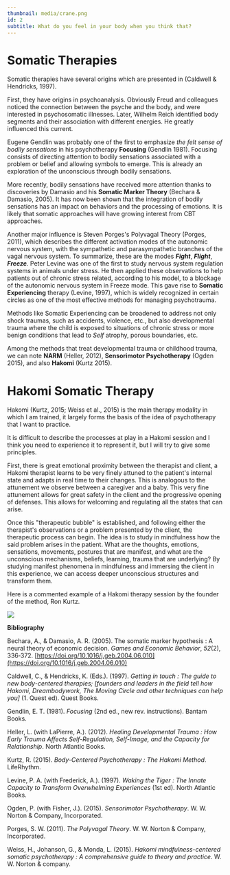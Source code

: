 ```yaml
---
thumbnail: media/crane.png
id: 2
subtitle: What do you feel in your body when you think that?
---
```

# Somatic Therapies
Somatic therapies have several origins which are presented in (Caldwell & Hendricks, 1997).

First, they have origins in psychoanalysis. Obviously Freud and colleagues noticed the connection between the psyche and the body, and were interested in psychosomatic illnesses. Later, Wilhelm Reich identified body segments and their association with different energies. He greatly influenced this current.

Eugene Gendlin was probably one of the first to emphasize *the felt sense of bodily sensations* in his psychotherapy **Focusing** (Gendlin 1981). Focusing consists of directing attention to bodily sensations associated with a problem or belief and allowing symbols to emerge. This is already an exploration of the unconscious through bodily sensations.

More recently, bodily sensations have received more attention thanks to discoveries by Damasio and his **Somatic Marker Theory** (Bechara & Damasio, 2005). It has now been shown that the integration of bodily sensations has an impact on behaviors and the processing of emotions. It is likely that somatic approaches will have growing interest from CBT approaches.

Another major influence is Steven Porges's Polyvagal Theory (Porges, 2011), which describes the different activation modes of the autonomic nervous system, with the sympathetic and parasympathetic branches of the vagal nervous system.
To summarize, these are the modes ***Fight***, ***Flight***, ***Freeze***.
Peter Levine was one of the first to study nervous system regulation systems in animals under stress. He then applied these observations to help patients out of chronic stress related, according to his model, to a blockage of the autonomic nervous system in Freeze mode. This gave rise to **Somatic Experiencing** therapy (Levine, 1997), which is widely recognized in certain circles as one of the most effective methods for managing psychotrauma.

Methods like Somatic Experiencing can be broadened to address not only shock traumas, such as accidents, violence, etc., but also developmental trauma where the child is exposed to situations of chronic stress or more benign conditions that lead to *Self* atrophy, porous boundaries, etc.

Among the methods that treat developmental trauma or childhood trauma, we can note **NARM** (Heller, 2012), **Sensorimotor Psychotherapy** (Ogden 2015), and also **Hakomi** (Kurtz 2015).
# Hakomi Somatic Therapy
Hakomi (Kurtz, 2015; Weiss et al., 2015) is the main therapy modality in which I am trained, it largely forms the basis of the idea of psychotherapy that I want to practice.

It is difficult to describe the processes at play in a Hakomi session and I think you need to experience it to represent it, but I will try to give some principles.

First, there is great emotional proximity between the therapist and client, a Hakomi therapist learns to be very finely attuned to the patient's internal state and adapts in real time to their changes. This is analogous to the attunement we observe between a caregiver and a baby. This very fine attunement allows for great safety in the client and the progressive opening of defenses. This allows for welcoming and regulating all the states that can arise.

Once this "therapeutic bubble" is established, and following either the therapist's observations or a problem presented by the client, the therapeutic process can begin. The idea is to study in mindfulness how the said problem arises in the patient. What are the thoughts, emotions, sensations, movements, postures that are manifest, and what are the unconscious mechanisms, beliefs, learning, trauma that are underlying?
By studying manifest phenomena in mindfulness and immersing the client in this experience, we can access deeper unconscious structures and transform them.

Here is a commented example of a Hakomi therapy session by the founder of the method, Ron Kurtz.

![](https://www.youtube.com/watch?v=Sm6ayJTG-tM)

**Bibliography**

Bechara, A., & Damasio, A. R. (2005). The somatic marker hypothesis : A neural theory of economic decision. *Games and Economic Behavior*, *52*(2), 336‑372. [https://doi.org/10.1016/j.geb.2004.06.010](https://doi.org/10.1016/j.geb.2004.06.010)

Caldwell, C., & Hendricks, K. (Eds.). (1997). *Getting in touch : The guide to new body-centered therapies; [founders and leaders in the field tell how Hakomi, Dreambodywork, The Moving Circle and other techniques can help you]* (1. Quest ed). Quest Books.

Gendlin, E. T. (1981). *Focusing* (2nd ed., new rev. instructions). Bantam Books.

Heller, L. (with LaPierre, A.). (2012). *Healing Developmental Trauma : How Early Trauma Affects Self-Regulation, Self-Image, and the Capacity for Relationship*. North Atlantic Books.

Kurtz, R. (2015). *Body-Centered Psychotherapy : The Hakomi Method*. LifeRhythm.

Levine, P. A. (with Frederick, A.). (1997). *Waking the Tiger : The Innate Capacity to Transform Overwhelming Experiences* (1st ed). North Atlantic Books.

Ogden, P. (with Fisher, J.). (2015). *Sensorimotor Psychotherapy*. W. W. Norton & Company, Incorporated.

Porges, S. W. (2011). *The Polyvagal Theory*. W. W. Norton & Company, Incorporated.

Weiss, H., Johanson, G., & Monda, L. (2015). *Hakomi mindfulness-centered somatic psychotherapy : A comprehensive guide to theory and practice*. W. W. Norton & company.
